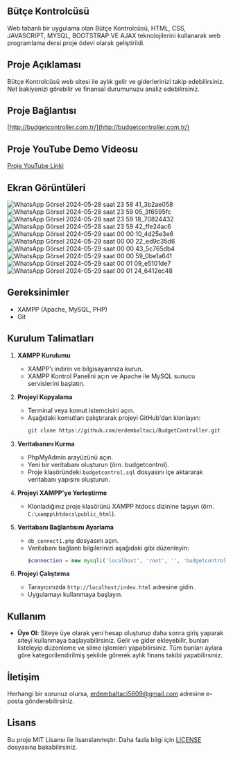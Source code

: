 ## Bütçe Kontrolcüsü
Web tabanlı bir uygulama olan Bütçe Kontrolcüsü, HTML, CSS, JAVASCRIPT, MYSQL, BOOTSTRAP VE AJAX teknolojilerini kullanarak web programlama dersi proje ödevi olarak geliştirildi.

## Proje Açıklaması
Bütçe Kontrolcüsü web sitesi ile aylık gelir ve giderlerinizi takip edebilirsiniz. Net bakiyenizi görebilir ve finansal durumunuzu analiz edebilirsiniz.

## Proje Bağlantısı
[http://budgetcontroller.com.tr/](http://budgetcontroller.com.tr/)

## Proje YouTube Demo Videosu
[Proje YouTube Linki](youtube_linki)

## Ekran Görüntüleri
![WhatsApp Görsel 2024-05-28 saat 23 58 41_3b2ae058](https://github.com/erdembaltaci/BudgetController/assets/103959698/ae92b19f-07ac-4933-b6d4-0babd5e6a668)
![WhatsApp Görsel 2024-05-28 saat 23 59 05_3f6595fc](https://github.com/erdembaltaci/BudgetController/assets/103959698/f2f181c1-f9d6-457b-8dca-f7bb1d9c0709)
![WhatsApp Görsel 2024-05-28 saat 23 59 18_70824432](https://github.com/erdembaltaci/BudgetController/assets/103959698/9037d9eb-6371-42bb-baee-5ee433dafaaf)
![WhatsApp Görsel 2024-05-28 saat 23 59 42_ffe24ac6](https://github.com/erdembaltaci/BudgetController/assets/103959698/59c5cacb-fc7a-46ae-bc29-8b43f8fdbc0f)
![WhatsApp Görsel 2024-05-29 saat 00 00 10_4d25e3e6](https://github.com/erdembaltaci/BudgetController/assets/103959698/e907fa13-7e35-44b5-b058-33c92e89525e)
![WhatsApp Görsel 2024-05-29 saat 00 00 22_ed9c35d6](https://github.com/erdembaltaci/BudgetController/assets/103959698/68319169-c0a0-4485-84ab-ff34bac9f957)
![WhatsApp Görsel 2024-05-29 saat 00 00 43_5c765db4](https://github.com/erdembaltaci/BudgetController/assets/103959698/148a4e99-89b9-4c6c-b2b3-0bcaa55df2ac)
![WhatsApp Görsel 2024-05-29 saat 00 00 59_0be1a641](https://github.com/erdembaltaci/BudgetController/assets/103959698/a3c0262f-9a46-46bd-9662-2d1fc825a48b)
![WhatsApp Görsel 2024-05-29 saat 00 01 09_e5101de7](https://github.com/erdembaltaci/BudgetController/assets/103959698/7b112880-7b20-4657-8766-9e338de8ea20)
![WhatsApp Görsel 2024-05-29 saat 00 01 24_6412ec48](https://github.com/erdembaltaci/BudgetController/assets/103959698/4f6fd3ef-7d75-426d-a31d-a51e3f44a15c)


## Gereksinimler

- XAMPP (Apache, MySQL, PHP)
- Git

## Kurulum Talimatları

1. **XAMPP Kurulumu**
   - XAMPP'ı indirin ve bilgisayarınıza kurun.
   - XAMPP Kontrol Panelini açın ve Apache ile MySQL sunucu servislerini başlatın.

2. **Projeyi Kopyalama**
   - Terminal veya komut istemcisini açın.
   - Aşağıdaki komutları çalıştırarak projeyi GitHub'dan klonlayın:
     ```sh
     git clone https://github.com/erdembaltaci/BudgetController.git
     ```

3. **Veritabanını Kurma**
   - PhpMyAdmin arayüzünü açın.
   - Yeni bir veritabanı oluşturun (örn. budgetcontrol).
   - Proje klasöründeki `budgetcontrol.sql` dosyasını içe aktararak veritabanı yapısını oluşturun.

4. **Projeyi XAMPP'ye Yerleştirme**
   - Klonladığınız proje klasörünü XAMPP htdocs dizinine taşıyın (örn. `C:\xampp\htdocs\public_html`).

5. **Veritabanı Bağlantısını Ayarlama**
   - `db_connect1.php` dosyasını açın.
   - Veritabanı bağlantı bilgilerinizi aşağıdaki gibi düzenleyin:
     ```php
     $connection = new mysqli('localhost', 'root', '', 'budgetcontrol');
     ```

6. **Projeyi Çalıştırma**
   - Tarayıcınızda `http://localhost/index.html` adresine gidin.
   - Uygulamayı kullanmaya başlayın.

## Kullanım

- **Üye Ol:** Siteye üye olarak yeni hesap oluşturup daha sonra giriş yaparak siteyi kullanmaya başlayabilirsiniz. Gelir ve gider ekleyebilir, bunları listeleyip düzenleme ve silme işlemleri yapabilirsiniz. Tüm bunları aylara göre kategorilendirilmiş şekilde görerek aylık finans takibi yapabilirsiniz.

## İletişim

Herhangi bir sorunuz olursa, [erdembaltaci5609@gmail.com](mailto:erdembaltaci5609@gmail.com) adresine e-posta gönderebilirsiniz.

## Lisans

Bu proje MIT Lisansı ile lisanslanmıştır. Daha fazla bilgi için [LICENSE](LICENSE) dosyasına bakabilirsiniz.
